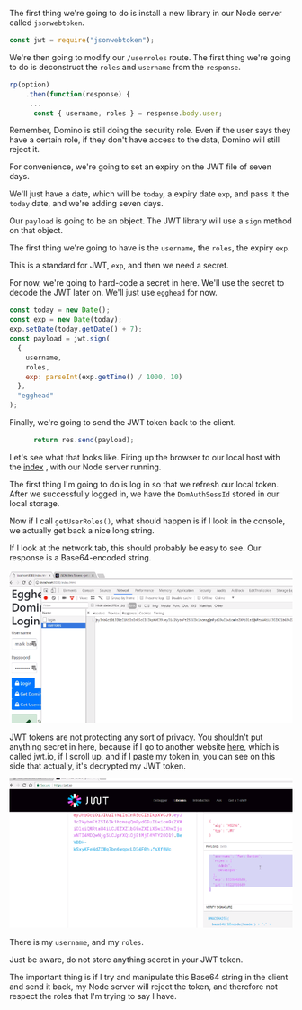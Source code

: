 The first thing we're going to do is install a new library in our Node server called `jsonwebtoken`.

```javascript
const jwt = require("jsonwebtoken");
```

We're then going to modify our `/userroles` route. The first thing we're going to do is deconstruct the `roles` and `username` from the `response`.

```javascript
rp(option)
    .then(function(response) {
     ...
      const { username, roles } = response.body.user;
```

Remember, Domino is still doing the security role. Even if the user says they have a certain role, if they don't have access to the data, Domino will still reject it.

For convenience, we're going to set an expiry on the JWT file of seven days.

We'll just have a date, which will be `today`, a expiry date `exp`, and pass it the `today` date, and we're adding seven days.

Our `payload` is going to be an object. The JWT library will use a `sign` method on that object.

The first thing we're going to have is the `username`, the `roles`, the expiry `exp`.

This is a standard for JWT, `exp`, and then we need a secret.

For now, we're going to hard-code a secret in here. We'll use the secret to decode the JWT later on. We'll just use `egghead` for now.

```javascript
const today = new Date();
const exp = new Date(today);
exp.setDate(today.getDate() + 7);
const payload = jwt.sign(
  {
    username,
    roles,
    exp: parseInt(exp.getTime() / 1000, 10)
  },
  "egghead"
);
```

Finally, we're going to send the JWT token back to the client.
```javascript
      return res.send(payload);
```
Let's see what that looks like. Firing up the browser to our local host with the [index](http://localhost:8088/index.html) , with our Node server running. 

The first thing I'm going to do is log in so that we refresh our local token. After we successfully logged in, we have the `DomAuthSessId` stored in our local storage.

Now if I call `getUserRoles()`, what should happen is if I look in the console, we actually get back a nice long string. 

If I look at the network tab, this should probably be easy to see. Our response is a Base64-encoded string.

![Base64 String in Network Tab](../images/node-js-encrypt-domino-user-roles-into-a-jwt-in-express-base64.png)


JWT tokens are not protecting any sort of privacy. You shouldn't put anything secret in here, because if I go to another website [here](jwt.io), which is called jwt.io, if I scroll up, and if I paste my token in, you can see on this side that actually, it's decrypted my JWT token.

![jwt.io screenshot](../images/node-js-encrypt-domino-user-roles-into-a-jwt-in-express-jwtio.png)

There is my `username`, and my `roles`. 

Just be aware, do not store anything secret in your JWT token. 

The important thing is if I try and manipulate this Base64 string in the client and send it back, my Node server will reject the token, and therefore not respect the roles that I'm trying to say I have.
